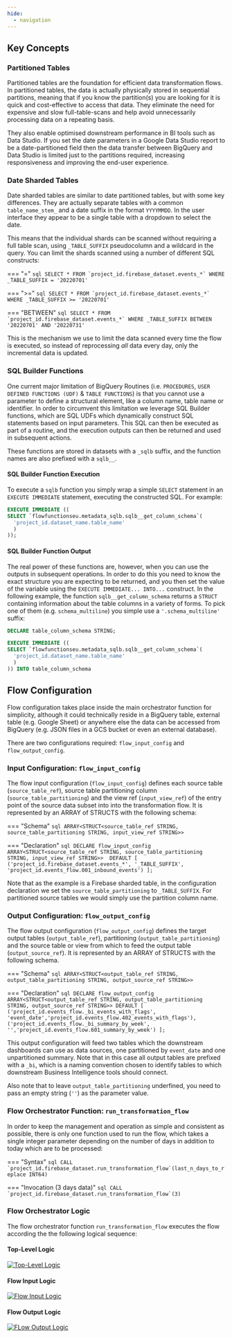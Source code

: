 ```yaml
---
hide:
  - navigation
---
```

## Key Concepts
### Partitioned Tables
Partitioned tables are the foundation for efficient data transformation flows.  In partitioned tables, the data is actually physically stored in sequential partitions, meaning that if you know the partition(s) you are looking for it is quick and cost-effective to access that data.  They eliminate the need for expensive and slow full-table-scans and help avoid unnecessarily processing data on a repeating basis.

They also enable optimised downstream performance in BI tools such as Data Studio.  If you set the date parameters in a Google Data Studio report to be a date-partitioned field then the data transfer between BigQuery and Data Studio is limited just to the partitions required, increasing responsiveness and improving the end-user experience. 

### Date Sharded Tables
Date sharded tables are similar to date partitioned tables, but with some key differences.  They are actually separate tables with a common `table_name_stem_` and a date suffix in the format `YYYYMMDD`.  In the user interface they appear to be a single table with a dropdown to select the date.

This means that the individual shards can be scanned without requiring a full table scan, using `_TABLE_SUFFIX` pseudocolumn and a wildcard in the query.  You can limit the shards scanned using a number of different SQL constructs:

=== "="
    ```sql
    SELECT *
    FROM `project_id.firebase_dataset.events_*`
    WHERE _TABLE_SUFFIX = '20220701'
    ```

=== ">="
    ```sql
    SELECT *
    FROM `project_id.firebase_dataset.events_*`
    WHERE _TABLE_SUFFIX >= '20220701'
    ```

=== "BETWEEN"
    ```sql
    SELECT *
    FROM `project_id.firebase_dataset.events_*`
    WHERE _TABLE_SUFFIX BETWEEN '20220701' AND '20220731'
    ```

This is the mechanism we use to limit the data scanned every time the flow is executed, so instead of reprocessing _all_ data every day, only the incremental data is updated.  

### SQL Builder Functions
One current major limitation of BigQuery Routines (i.e. `PROCEDURES`, `USER DEFINED FUNCTIONS (UDF)` & `TABLE FUNCTIONS`) is that you cannot use a parameter to define a structural element, like a column name, table name or identifier.  In order to circumvent this limitation we leverage SQL Builder functions, which are SQL UDFs which dynamically construct SQL statements based on input parameters. This SQL can then be executed as part of a routine, and the execution outputs can then be returned and used in subsequent actions.

These functions are stored in datasets with a `_sqlb` suffix, and the function names are also prefixed with a `sqlb__`.

#### SQL Builder Function Execution
To execute a `sqlb` function you simply wrap a simple `SELECT` statement in an `EXECUTE IMMEDIATE` statement, executing the constructed SQL.  For example:
```sql
EXECUTE IMMEDIATE ((
SELECT `flowfunctionseu.metadata_sqlb.sqlb__get_column_schema`(
  'project_id.dataset_name.table_name'
  )
));
```

#### SQL Builder Function Output
The real power of these functions are, however, when you can use the outputs in subsequent operations.  In order to do this you need to know the exact structure you are expecting to be returned, and you then set the value of the variable using the `EXECUTE IMMEDIATE... INTO...` construct.  In the following example, the function `sqlb__get_column_schema` returns a `STRUCT` containing information about the table columns in a variety of forms. To pick one of them (e.g. `schema_multiline`) you simple use a `'.schema_multiline'` suffix:

```sql
DECLARE table_column_schema STRING;

EXECUTE IMMEDIATE ((
SELECT `flowfunctionseu.metadata_sqlb.sqlb__get_column_schema`(
  'project_id.dataset_name.table_name'
  )
)) INTO table_column_schema
```





## Flow Configuration
Flow configuration takes place inside the main orchestrator function for simplicity, although it could technically reside in a BigQuery table, external table (e.g. Google Sheet) or anywhere else the data can be accessed from BigQuery (e.g. JSON files in a GCS bucket or even an external database).  

There are two configurations required: `flow_input_config` and `flow_output_config`.

### Input Configuration: `flow_input_config`
The flow input configuration (`flow_input_config`) defines each source table (`source_table_ref`), source table partitioning column (`source_table_partitioning`) and the view ref (`input_view_ref`) of the entry point of the source data subset into into the transformation flow.  It is represented by an ARRAY of STRUCTS with the following schema:

=== "Schema"
    ```sql
    ARRAY<STRUCT<source_table_ref STRING, source_table_partitioning STRING, input_view_ref STRING>>
    ```

=== "Declaration"
    ```sql
    DECLARE flow_input_config 
    ARRAY<STRUCT<source_table_ref STRING, source_table_partitioning STRING, input_view_ref STRING>> 
    DEFAULT [
    ('project_id.firebase_dataset.events_*', '_TABLE_SUFFIX', 'project_id.events_flow.001_inbound_events')
    ]; 
    ```

Note that as the example is a Firebase sharded table, in the configuration declaration we set the `source_table_partitioning` to `_TABLE_SUFFIX`. For partitioned source tables we would simply use the partition column name.


### Output Configuration: `flow_output_config`
The flow output configuration (`flow_output_config`) defines the target output tables (`output_table_ref`), partitioning (`output_table_partitioning`) and the source table or view from which to feed the output table (`output_source_ref`).  It is represented by an ARRAY of STRUCTS with the following schema.

=== "Schema"
    ```sql
    ARRAY<STRUCT<output_table_ref STRING, output_table_partitioning STRING, output_source_ref STRING>>
    ```

=== "Declaration"
    ```sql
    DECLARE flow_output_config 
    ARRAY<STRUCT<output_table_ref STRING, output_table_partitioning STRING, output_source_ref STRING>>
    DEFAULT [
    ('project_id.events_flow._bi_events_with_flags', 'event_date','project_id.events_flow.402_events_with_flags'),
    ('project_id.events_flow._bi_summary_by_week', '','project_id.events_flow.601_summary_by_week')
    ];
    ```

This output configuration will feed two tables which the downstream dashboards can use as data sources, one partitioned by `event_date` and one unpartitioned summary.  Note that in this case all output tables are prefixed with a `_bi`, which is a naming convention chosen to identify tables to which downstream Business Intelligence tools should connect.

Also note that to leave `output_table_partitioning` underfined, you need to pass an empty string (`''`) as the parameter value.

### Flow Orchestrator Function: `run_transformation_flow`
In order to keep the management and operation as simple and consistent as possible, there is only one function used to run the flow, which takes a single integer parameter depending on the number of days in addition to today which are to be processed:

=== "Syntax"
    ```sql
    CALL `project_id.firebase_dataset.run_transformation_flow`(last_n_days_to_replace INT64)
    ```

=== "Invocation (3 days data)"
    ```sql
    CALL `project_id.firebase_dataset.run_transformation_flow`(3)
    ```

### Flow Orchestrator Logic
The flow orchestrator function `run_transformation_flow` executes the flow according the the following logical sequence:

#### Top-Level Logic 
[![Top-Level Logic](https://mermaid.ink/img/pako:eNqVU11L7DAQ_SshsERxFT_eysUXrU8-iKsimEuYbbK7gXZS8qF3b-l_N0lX2UIX9C0958zMOR2mo5WRihZ0Nus0al-Qjq1q81FtwHpWdKwK9l2xgrAlOO3YnDCpYW2heQApNa4jdXneR9hvVJOFqIK3ULMv7AWshmWtHMvNDfo7aHS9TdrGoHEtVCqpE7XQ_1OTi_O-72czjhy_3ZD7x_TtwjKObzckEUL9U1Xw2uAbpxdnpHwtb56fysxx-pejDSiiG3QrYxtIQpG4oyg_QP1Z2uujGpwXKCRsnfBGWNXW0eRxbHnMUaEcGTHBt8GLyuBKr2PjqzOyKJ-eH8jJyI8YdNnWWnmxh-1qk6tpZhgcWglefTE-_9RUM4X_PobGUYrLAymybBxiv3KUYZ8YhjrlQ7vDo2kQ71p95BDTzI9jHNgmOT29JtN-pv3ngmkvPx4zXt2BZeeSqc3ROW1UbK5lPMuOIyGc5kPitIjPeIfxxbGPuqG8lNobS4sV1E7NKQRvFlusvoFBdTuc7Q7tPwFUIXjH)](https://mermaid-js.github.io/mermaid-live-editor/edit#pako:eNqVU11L7DAQ_SshsERxFT_eysUXrU8-iKsimEuYbbK7gXZS8qF3b-l_N0lX2UIX9C0958zMOR2mo5WRihZ0Nus0al-Qjq1q81FtwHpWdKwK9l2xgrAlOO3YnDCpYW2heQApNa4jdXneR9hvVJOFqIK3ULMv7AWshmWtHMvNDfo7aHS9TdrGoHEtVCqpE7XQ_1OTi_O-72czjhy_3ZD7x_TtwjKObzckEUL9U1Xw2uAbpxdnpHwtb56fysxx-pejDSiiG3QrYxtIQpG4oyg_QP1Z2uujGpwXKCRsnfBGWNXW0eRxbHnMUaEcGTHBt8GLyuBKr2PjqzOyKJ-eH8jJyI8YdNnWWnmxh-1qk6tpZhgcWglefTE-_9RUM4X_PobGUYrLAymybBxiv3KUYZ8YhjrlQ7vDo2kQ71p95BDTzI9jHNgmOT29JtN-pv3ngmkvPx4zXt2BZeeSqc3ROW1UbK5lPMuOIyGc5kPitIjPeIfxxbGPuqG8lNobS4sV1E7NKQRvFlusvoFBdTuc7Q7tPwFUIXjH)

#### Flow Input Logic
[![Flow Input Logic](https://mermaid.ink/img/pako:eNqdU9FqGzEQ_BUhMHLAgbSPRwk0rUPzkpS6FEpUxFpa26I66ZB0Ce7l_r2rs-u4rd0kfTmk2dnZ3dFtx3UwyCs-GnXW21yxTixcuNcriFlUndBtvENRMTGHZJOYMGEsLCPUH8EY65cUen3WE5xXWA9Ej22O4MQv7AtEC3OHSQziwedLqK1bF24dfEgNaCzsEprZH0Xk1Vnf96OR9NLvumGfL8o9tXMq36yY9U2blQ5-YZe3kjPJv1EUc9uoTchABnVn8T6NKX448mYez8cOUlae0HVSOaiIjaOWTkjwZK_eYQFlMIN1VODy5hObvn33gaXQRo0ql6HZ1TUrE6j9bodO9Qr19y3c0Hg22-DJ0E7yq8TIudLavlS574hoJO-Hcf_sqEywn_YoriL4JW69eGnaM4w6LLponftNeXz7XGZRRW-2n2OPy05Pz9kxN4_7PKQ9SP51OpP8gf2HJU9rX9_8Q_qvcaXnE15jrMEa2shOekY_9bBDkld0pBWkk_Q98dqGxHBqbA6RVwtwCScc2hxma693wIb1frOxW7T_CWfUfVU)](https://mermaid-js.github.io/mermaid-live-editor/edit#pako:eNqdU9FqGzEQ_BUhMHLAgbSPRwk0rUPzkpS6FEpUxFpa26I66ZB0Ce7l_r2rs-u4rd0kfTmk2dnZ3dFtx3UwyCs-GnXW21yxTixcuNcriFlUndBtvENRMTGHZJOYMGEsLCPUH8EY65cUen3WE5xXWA9Ej22O4MQv7AtEC3OHSQziwedLqK1bF24dfEgNaCzsEprZH0Xk1Vnf96OR9NLvumGfL8o9tXMq36yY9U2blQ5-YZe3kjPJv1EUc9uoTchABnVn8T6NKX448mYez8cOUlae0HVSOaiIjaOWTkjwZK_eYQFlMIN1VODy5hObvn33gaXQRo0ql6HZ1TUrE6j9bodO9Qr19y3c0Hg22-DJ0E7yq8TIudLavlS574hoJO-Hcf_sqEywn_YoriL4JW69eGnaM4w6LLponftNeXz7XGZRRW-2n2OPy05Pz9kxN4_7PKQ9SP51OpP8gf2HJU9rX9_8Q_qvcaXnE15jrMEa2shOekY_9bBDkld0pBWkk_Q98dqGxHBqbA6RVwtwCScc2hxma693wIb1frOxW7T_CWfUfVU)

#### Flow Output Logic
[![FLow Output Logic](https://mermaid.ink/img/pako:eNqVU11LIzEU_SshUFKhgu7jIIKrFX1RscuCmCXcTtJO2Ewy5EPpjvPf92Zaa4XR6suQnHtycu7J3JaWTipa0NGo1VbHgrRsYdxzWYGPrGhZmfyTYgVhcwg6sAlhUsPSQ30HUmq7xNKPow7hWKm6J1qVogfDXrHf4DXMjQqsF3c2XkKtzSpza2ddaKBUmZ1LM_0vixwfdV03GnHL7dYN-fUz70Oa4_VNRVyKTYqidHahl4-cEk7_cJsaCVGJTTH2F4-xOoSfzP3p2ECIwgoJqyCiE141Bv0coNjBzmVDx4VUEbRB8cvbezI9O78iu3VyfUOyefHOaG-yrFT59xVvsDcdtbOYZsvpdSAYW7a2K5b3W6KSnHbcbqy-M_Wm1ne9h7I_gEGBZx0rsUjGiOCSx2oPjx-_Qc7aysrNZ_jZyOHhKfkwqk9S7A--cPownXH6QvaE8AWhm9sPdYbboxNaK1-DljhaLbcEf85-GDgtcImzhCtuO-StO59KHZ2nxQJMUBMKKbrZypZbYM26WI_eBu3-A4_WZ6A)](https://mermaid-js.github.io/mermaid-live-editor/edit#pako:eNqVU11LIzEU_SshUFKhgu7jIIKrFX1RscuCmCXcTtJO2Ewy5EPpjvPf92Zaa4XR6suQnHtycu7J3JaWTipa0NGo1VbHgrRsYdxzWYGPrGhZmfyTYgVhcwg6sAlhUsPSQ30HUmq7xNKPow7hWKm6J1qVogfDXrHf4DXMjQqsF3c2XkKtzSpza2ddaKBUmZ1LM_0vixwfdV03GnHL7dYN-fUz70Oa4_VNRVyKTYqidHahl4-cEk7_cJsaCVGJTTH2F4-xOoSfzP3p2ECIwgoJqyCiE141Bv0coNjBzmVDx4VUEbRB8cvbezI9O78iu3VyfUOyefHOaG-yrFT59xVvsDcdtbOYZsvpdSAYW7a2K5b3W6KSnHbcbqy-M_Wm1ne9h7I_gEGBZx0rsUjGiOCSx2oPjx-_Qc7aysrNZ_jZyOHhKfkwqk9S7A--cPownXH6QvaE8AWhm9sPdYbboxNaK1-DljhaLbcEf85-GDgtcImzhCtuO-StO59KHZ2nxQJMUBMKKbrZypZbYM26WI_eBu3-A4_WZ6A)





